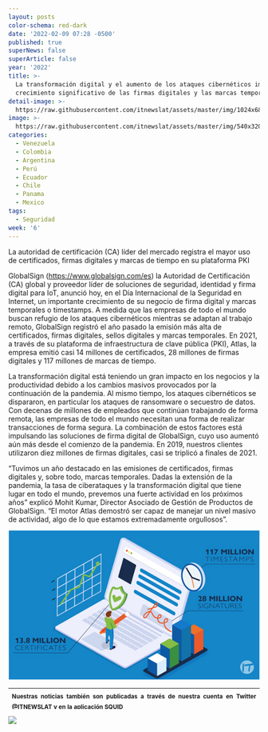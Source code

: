 ```yaml
---
layout: posts
color-schema: red-dark
date: '2022-02-09 07:28 -0500'
published: true
superNews: false
superArticle: false
year: '2022'
title: >-
  La transformación digital y el aumento de los ataques cibernéticos impulsan un
  crecimiento significativo de las firmas digitales y las marcas temporales
detail-image: >-
  https://raw.githubusercontent.com/itnewslat/assets/master/img/1024x680/transformacion-segura-g.jpg
image: >-
  https://raw.githubusercontent.com/itnewslat/assets/master/img/540x320/transformacion-segura-p.jpg
categories:
  - Venezuela
  - Colombia
  - Argentina
  - Perú
  - Ecuador
  - Chile
  - Panama
  - Mexico
tags:
  - Seguridad
week: '6'
---
```

La autoridad de certificación (CA) líder del mercado registra el mayor uso de certificados, firmas digitales y marcas de tiempo en su plataforma PKI

GlobalSign (https://www.globalsign.com/es) la Autoridad de Certificación (CA) global y proveedor líder de soluciones de seguridad, identidad y firma digital para IoT, anunció hoy, en el Día Internacional de la Seguridad en Internet, un importante crecimiento de su negocio de firma digital y marcas temporales o timestamps. A medida que las empresas de todo el mundo buscan refugio de los ataques cibernéticos mientras se adaptan al trabajo remoto, GlobalSign registró el año pasado la emisión más alta de certificados, firmas digitales, sellos digitales y marcas temporales. En 2021, a través de su plataforma de infraestructura de clave pública (PKI), Atlas, la empresa emitió casi 14 millones de certificados, 28 millones de firmas digitales y 117 millones de marcas de tiempo.

La transformación digital está teniendo un gran impacto en los negocios y la productividad debido a los cambios masivos provocados por la continuación de la pandemia. Al mismo tiempo, los ataques cibernéticos se dispararon, en particular los ataques de ransomware o secuestro de datos. Con decenas de millones de empleados que continúan trabajando de forma remota, las empresas de todo el mundo necesitan una forma de realizar transacciones de forma segura. La combinación de estos factores está impulsando las soluciones de firma digital de GlobalSign, cuyo uso aumentó aún más desde el comienzo de la pandemia. En 2019, nuestros clientes utilizaron diez millones de firmas digitales, casi se triplicó a finales de 2021.

“Tuvimos un año destacado en las emisiones de certificados, firmas digitales y, sobre todo, marcas temporales. Dadas la extensión de la pandemia, la tasa de ciberataques y la transformación digital que tiene lugar en todo el mundo, prevemos una fuerte actividad en los próximos años” explicó Mohit Kumar, Director Asociado de Gestión de Productos de GlobalSign. “El motor Atlas demostró ser capaz de manejar un nivel masivo de actividad, algo de lo que estamos extremadamente orgullosos”.

![](https://raw.githubusercontent.com/itnewslat/assets/master/img/540x320/transformacion-segura-p.jpg)

<table style="height: 42px;" width="569">
<tbody>
<tr>
<td style="text-align: justify;"><sub><strong>Nuestras noticias también son publicadas a través de nuestra cuenta en Twitter <a href="https://twitter.com/itnewslat?lang=es">@ITNEWSLAT</a> y en la aplicación <a href="https://squidapp.co/en/">SQUID</a></strong></sub></td>
</tr>
</tbody>
</table>

<img src="https://tracker.metricool.com/c3po.jpg?hash=56f88a41e39ab42c063cc51676587a04"/>